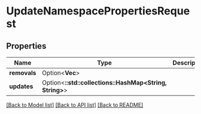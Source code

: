# UpdateNamespacePropertiesRequest

## Properties

Name | Type | Description | Notes
------------ | ------------- | ------------- | -------------
**removals** | Option<**Vec<String>**> |  | [optional]
**updates** | Option<**::std::collections::HashMap<String, String>**> |  | [optional]

[[Back to Model list]](../README.md#documentation-for-models) [[Back to API list]](../README.md#documentation-for-api-endpoints) [[Back to README]](../README.md)


